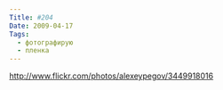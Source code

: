 ```yaml
---
Title: #204
Date: 2009-04-17
Tags:
  - фотографирую
  - пленка
---
```


http://www.flickr.com/photos/alexeypegov/3449918016